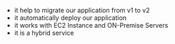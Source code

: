 - it help to migrate our application from v1 to v2
- it automatically deploy our application
- it works with EC2 Instance and ON-Premise Servers
- it is a hybrid service
